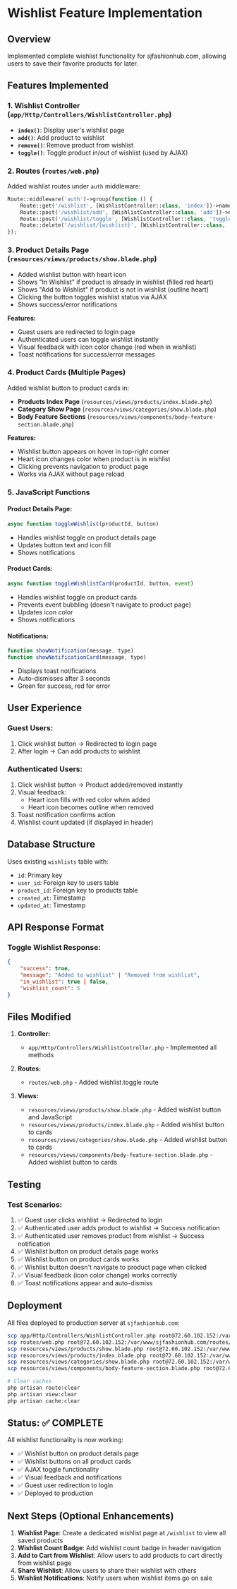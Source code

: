 # Wishlist Feature Implementation

## Overview
Implemented complete wishlist functionality for sjfashionhub.com, allowing users to save their favorite products for later.

## Features Implemented

### 1. **Wishlist Controller** (`app/Http/Controllers/WishlistController.php`)
- **`index()`**: Display user's wishlist page
- **`add()`**: Add product to wishlist
- **`remove()`**: Remove product from wishlist
- **`toggle()`**: Toggle product in/out of wishlist (used by AJAX)

### 2. **Routes** (`routes/web.php`)
Added wishlist routes under `auth` middleware:
```php
Route::middleware('auth')->group(function () {
    Route::get('/wishlist', [WishlistController::class, 'index'])->name('wishlist.index');
    Route::post('/wishlist/add', [WishlistController::class, 'add'])->name('wishlist.add');
    Route::post('/wishlist/toggle', [WishlistController::class, 'toggle'])->name('wishlist.toggle');
    Route::delete('/wishlist/{wishlist}', [WishlistController::class, 'remove'])->name('wishlist.remove');
});
```

### 3. **Product Details Page** (`resources/views/products/show.blade.php`)
- Added wishlist button with heart icon
- Shows "In Wishlist" if product is already in wishlist (filled red heart)
- Shows "Add to Wishlist" if product is not in wishlist (outline heart)
- Clicking the button toggles wishlist status via AJAX
- Shows success/error notifications

**Features:**
- Guest users are redirected to login page
- Authenticated users can toggle wishlist instantly
- Visual feedback with icon color change (red when in wishlist)
- Toast notifications for success/error messages

### 4. **Product Cards** (Multiple Pages)
Added wishlist button to product cards in:
- **Products Index Page** (`resources/views/products/index.blade.php`)
- **Category Show Page** (`resources/views/categories/show.blade.php`)
- **Body Feature Sections** (`resources/views/components/body-feature-section.blade.php`)

**Features:**
- Wishlist button appears on hover in top-right corner
- Heart icon changes color when product is in wishlist
- Clicking prevents navigation to product page
- Works via AJAX without page reload

### 5. **JavaScript Functions**

#### Product Details Page:
```javascript
async function toggleWishlist(productId, button)
```
- Handles wishlist toggle on product details page
- Updates button text and icon fill
- Shows notifications

#### Product Cards:
```javascript
async function toggleWishlistCard(productId, button, event)
```
- Handles wishlist toggle on product cards
- Prevents event bubbling (doesn't navigate to product page)
- Updates icon color
- Shows notifications

#### Notifications:
```javascript
function showNotification(message, type)
function showNotificationCard(message, type)
```
- Displays toast notifications
- Auto-dismisses after 3 seconds
- Green for success, red for error

## User Experience

### Guest Users:
1. Click wishlist button → Redirected to login page
2. After login → Can add products to wishlist

### Authenticated Users:
1. Click wishlist button → Product added/removed instantly
2. Visual feedback:
   - Heart icon fills with red color when added
   - Heart icon becomes outline when removed
3. Toast notification confirms action
4. Wishlist count updated (if displayed in header)

## Database Structure

Uses existing `wishlists` table with:
- `id`: Primary key
- `user_id`: Foreign key to users table
- `product_id`: Foreign key to products table
- `created_at`: Timestamp
- `updated_at`: Timestamp

## API Response Format

### Toggle Wishlist Response:
```json
{
    "success": true,
    "message": "Added to wishlist" | "Removed from wishlist",
    "in_wishlist": true | false,
    "wishlist_count": 5
}
```

## Files Modified

1. **Controller:**
   - `app/Http/Controllers/WishlistController.php` - Implemented all methods

2. **Routes:**
   - `routes/web.php` - Added wishlist.toggle route

3. **Views:**
   - `resources/views/products/show.blade.php` - Added wishlist button and JavaScript
   - `resources/views/products/index.blade.php` - Added wishlist button to cards
   - `resources/views/categories/show.blade.php` - Added wishlist button to cards
   - `resources/views/components/body-feature-section.blade.php` - Added wishlist button to cards

## Testing

### Test Scenarios:
1. ✅ Guest user clicks wishlist → Redirected to login
2. ✅ Authenticated user adds product to wishlist → Success notification
3. ✅ Authenticated user removes product from wishlist → Success notification
4. ✅ Wishlist button on product details page works
5. ✅ Wishlist button on product cards works
6. ✅ Wishlist button doesn't navigate to product page when clicked
7. ✅ Visual feedback (icon color change) works correctly
8. ✅ Toast notifications appear and auto-dismiss

## Deployment

All files deployed to production server at `sjfashionhub.com`:
```bash
scp app/Http/Controllers/WishlistController.php root@72.60.102.152:/var/www/sjfashionhub.com/app/Http/Controllers/
scp routes/web.php root@72.60.102.152:/var/www/sjfashionhub.com/routes/
scp resources/views/products/show.blade.php root@72.60.102.152:/var/www/sjfashionhub.com/resources/views/products/
scp resources/views/products/index.blade.php root@72.60.102.152:/var/www/sjfashionhub.com/resources/views/products/
scp resources/views/categories/show.blade.php root@72.60.102.152:/var/www/sjfashionhub.com/resources/views/categories/
scp resources/views/components/body-feature-section.blade.php root@72.60.102.152:/var/www/sjfashionhub.com/resources/views/components/

# Clear caches
php artisan route:clear
php artisan view:clear
php artisan cache:clear
```

## Status: ✅ COMPLETE

All wishlist functionality is now working:
- ✅ Wishlist button on product details page
- ✅ Wishlist buttons on all product cards
- ✅ AJAX toggle functionality
- ✅ Visual feedback and notifications
- ✅ Guest user redirection to login
- ✅ Deployed to production

## Next Steps (Optional Enhancements)

1. **Wishlist Page**: Create a dedicated wishlist page at `/wishlist` to view all saved products
2. **Wishlist Count Badge**: Add wishlist count badge in header navigation
3. **Add to Cart from Wishlist**: Allow users to add products to cart directly from wishlist page
4. **Share Wishlist**: Allow users to share their wishlist with others
5. **Wishlist Notifications**: Notify users when wishlist items go on sale

